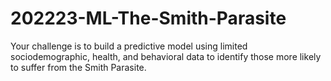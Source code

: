 # 202223-ML-The-Smith-Parasite
Your challenge is to build a predictive model using limited sociodemographic, health, and behavioral data to identify those more likely to suffer from the Smith Parasite.
